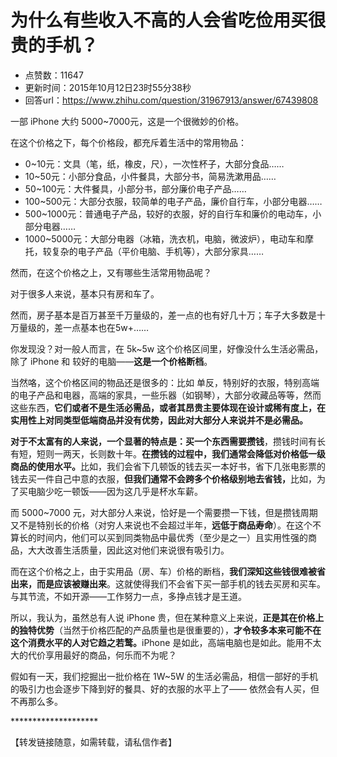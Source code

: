 # 为什么有些收入不高的人会省吃俭用买很贵的手机？
- 点赞数：11647
- 更新时间：2015年10月12日23时55分38秒
- 回答url：https://www.zhihu.com/question/31967913/answer/67439808
<body>
 <p data-pid="WQZgxuP0">一部 iPhone 大约 5000~7000元，这是一个很微妙的价格。</p>
 <p data-pid="iHiatdPL">在这个价格之下，每个价格段，都充斥着生活中的常用物品：</p>
 <ul>
  <li data-pid="4bxjpf57">0~10元：文具（笔，纸，橡皮，尺），一次性杯子，大部分食品……<br></li>
  <li data-pid="yL2nYny4">10~50元：小部分食品，小件餐具，大部分书，简易洗漱用品……<br></li>
  <li data-pid="Tg0xr2vK">50~100元：大件餐具，小部分书，部分廉价电子产品……<br></li>
  <li data-pid="Y4Rom3vi">100~500元：大部分衣服，较简单的电子产品，廉价自行车，小部分电器……<br></li>
  <li data-pid="rRqoUQpW">500~1000元：普通电子产品，较好的衣服，好的自行车和廉价的电动车，小部分电器……<br></li>
  <li data-pid="QJifyxUv">1000~5000元：大部分电器（冰箱，洗衣机，电脑，微波炉），电动车和摩托，较复杂的电子产品（平价电脑、手机等），大部分家具……<br></li>
 </ul>
 <p data-pid="hb2-YwQd">然而，在这个价格之上，又有哪些生活常用物品呢？</p>
 <p data-pid="jIs7INR6">对于很多人来说，基本只有房和车了。</p>
 <p data-pid="FuDrzgQI">然而，房子基本是百万甚至千万量级的，差一点的也有好几十万；车子大多数是十万量级的，差一点基本也在5w+……</p>
 <p data-pid="7M_htNmh">你发现没？对一般人而言，在 5k~5w 这个价格区间里，好像没什么生活必需品，除了 iPhone 和 较好的电脑——<b>这是一个价格断档</b>。</p>
 <p data-pid="sU1zQn5u">当然咯，这个价格区间的物品还是很多的：比如 单反，特别好的衣服，特别高端的电子产品和电器，高端的家具，一些乐器（如钢琴），大部分收藏品等等，然而这些东西，<b>它们或者不是生活必需品，或者其昂贵主要体现在设计或稀有度上，在实用性上对同类型低端商品并没有优势，因此对大部分人来说并不是必需品。</b></p>
 <p data-pid="2A7oBMQd"><b>对于不太富有的人来说，一个显著的特点是：买一个东西需要攒钱</b>，攒钱时间有长有短，短则一两天，长则数十年。<b>在攒钱的过程中，我们通常会降低对价格低一级商品的使用水平。</b>比如，我们会省下几顿饭的钱去买一本好书，省下几张电影票的钱去买一件自己中意的衣服，<b>但我们通常不会跨多个价格级别地去省钱，</b>比如，为了买电脑少吃一顿饭——因为这几乎是杯水车薪。</p>
 <p data-pid="86hMzzSR">而 5000~7000 元，对大部分人来说，恰好是一个需要攒一下钱，但是攒钱周期又不是特别长的价格（对穷人来说也不会超过半年，<b>远低于商品寿命</b>）。在这个不算长的时间内，他们可以买到同类物品中最优秀（至少是之一）且实用性强的商品，大大改善生活质量，因此这对他们来说很有吸引力。</p>
 <p data-pid="vzg6EysV">而在这个价格之上，由于实用品（房、车）价格的断档，<b>我们深知这些钱很难被省出来，而是应该被赚出来</b>。这就使得我们不会省下买一部手机的钱去买房和买车。与其节流，不如开源——工作努力一点，多挣点钱才是王道。</p>
 <p data-pid="HNGT1GPg">所以，我认为，虽然总有人说 iPhone 贵，但在某种意义上来说，<b>正是其在价格上的独特优势</b>（当然于价格匹配的产品质量也是很重要的），<b>才令较多本来可能不在这个消费水平的人对它趋之若鹜。</b>iPhone 是如此，高端电脑也是如此。能用不太大的代价享用最好的商品，何乐而不为呢？</p>
 <p data-pid="Hk7EfRyE">假如有一天，我们挖掘出一批价格在 1W~5W 的生活必需品，相信一部好的手机的吸引力也会逐步下降到好的餐具、好的衣服的水平上了—— 依然会有人买，但不再那么多。</p>
 <p data-pid="KYkqrAhE">********************</p>
 <p data-pid="PKuM03ha">【转发链接随意，如需转载，请私信作者】</p>
</body>